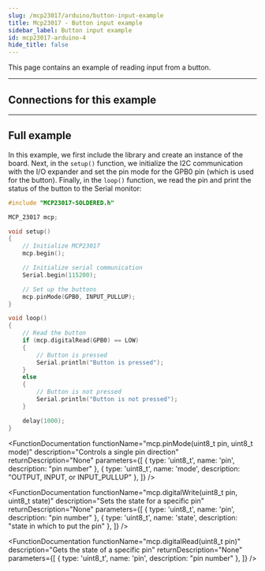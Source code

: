 ```yaml
---
slug: /mcp23017/arduino/button-input-example
title: Mcp23017 - Button input example
sidebar_label: Button input example
id: mcp23017-arduino-4
hide_title: false
---
```


This page contains an example of reading input from a button.

---

## Connections for this example

<CenteredImage src="/img/mcp23017/button_connection.png" width="100%" />

---

## Full example

In this example, we first include the library and create an instance of the board. Next, in the `setup()` function, we initialize the I2C communication with the I/O expander and set the pin mode for the GPB0 pin (which is used for the button). Finally, in the `loop()` function, we read the pin and print the status of the button to the Serial monitor:

```cpp
#include "MCP23017-SOLDERED.h"

MCP_23017 mcp;

void setup()
{
    // Initialize MCP23017
    mcp.begin();

    // Initialize serial communication
    Serial.begin(115200);

    // Set up the buttons
    mcp.pinMode(GPB0, INPUT_PULLUP);
}

void loop()
{
    // Read the button
    if (mcp.digitalRead(GPB0) == LOW)
    {
        // Button is pressed
        Serial.println("Button is pressed");
    }
    else
    {
        // Button is not pressed
        Serial.println("Button is not pressed");
    }

    delay(1000);
}
```

<CenteredImage src="/img/mcp23017/button.png" alt="Button state on serial monitor" caption="Button state on serial monitor" width="100%" />

<FunctionDocumentation
  functionName="mcp.begin()"
  description="Initializes the I/O extender via I2C"
  returnDescription="None"
  parameters={[]}
/>

<FunctionDocumentation
  functionName="mcp.pinMode(uint8_t pin, uint8_t mode)"
  description="Controls a single pin direction"
  returnDescription="None"
  parameters={[
    { type: 'uint8_t', name: 'pin', description: "pin number" },
    { type: 'uint8_t', name: 'mode', description: "OUTPUT, INPUT, or INPUT_PULLUP" },
  ]}
/>

<FunctionDocumentation
  functionName="mcp.digitalWrite(uint8_t pin, uint8_t state)"
  description="Sets the state for a specific pin"
  returnDescription="None"
  parameters={[
    { type: 'uint8_t', name: 'pin', description: "pin number" },
    { type: 'uint8_t', name: 'state', description: "state in which to put the pin" },
  ]}
/>

<FunctionDocumentation
  functionName="mcp.digitalRead(uint8_t pin)"
  description="Gets the state of a specific pin"
  returnDescription="None"
  parameters={[
    { type: 'uint8_t', name: 'pin', description: "pin number" },
  ]}
/>